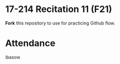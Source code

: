 # 17-214 Recitation 11 (F21)
**Fork** this repository to use for practicing Github flow.

# Attendance
ibasow